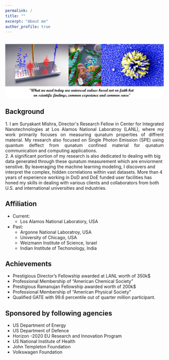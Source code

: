 ```yaml
---
permalink: /
title: ""
excerpt: "About me"
author_profile: true
---
```


<br/><img src='/frontpage.png' class='center'>

**Background**
----
<div style="text-align: justify">
  1. I am Suryakant Mishra, Director's Research Fellow in Center for Integrated Nanotechnologies at Los Alamos National Laboratroy (LANL), where my work primarily focuses on measuring qunatum properties of diffrent material. My research also focused on Single Photon Emission (SPE) using quantum deffect from qunatum confined material for qunatum communication and computing applications.
</div>
<div style: "text-align: justify">
  2. A significant portion of my research is also dedicated to dealing with big data generated through these qunatum measurement which are enviorment senstive. By leaveraging the machine learning modeling, I discovers and interpret the complex, hidden correlations within vast datasets. More than 4 years of experience working in DoD and DoE funded user facilities has honed my skills in dealing with various clients and collaborators from both U.S. and international universities and industries. 
</div>

**Affiliation**
----
- Current:
  - Los Alamos National Laboratory, USA
- Past:
  - Argonne National Laboratroy, USA
  - University of Chicago, USA
  - Weizmann Institute of Science, Israel
  - Indian Institute of Techonology, India

**Achievements**
----
  -  Prestigious Director’s Fellowship awarded at LANL worth of 350k$
  -  Professional Membership of “American Chemical Society”
  -  Prestigious Ramanujan Fellowship awarded worth of 200k$
  -  Professional Membership of “American Physical Society”
  -  Qualified GATE with 99.6 percentile out of quarter million participant.

**Sponsored by following agencies**
----
-  US Department of Energy
-  US Department of Defence
-  Horizon -2020 EU Research and Innovation Program 
-  US National Institute of Health
-  John Templeton Foundation
-  Volkswagen Foundation

